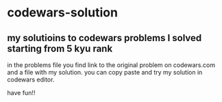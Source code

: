 # codewars-solution

 ## my solutioins to codewars problems I solved starting from 5 kyu rank

 in the problems file you find link to the original problem on codewars.com
 and a file with my solution. you can copy paste and try my solution in codewars editor. 

 have fun!!
